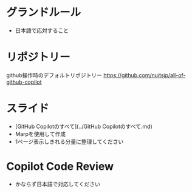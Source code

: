 # グランドルール

- 日本語で応対すること

# リポジトリー

github操作時のデフォルトリポジトリー 
https://github.com/nuitsjp/all-of-github-copilot

# スライド

- [GitHub Copilotのすべて](../GitHub Copilotのすべて.md)
- Marpを使用して作成
- 1ページ表示しきれる分量に整理してください

# Copilot Code Review

- かならず日本語で対応してください